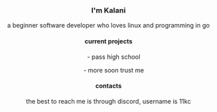 <h3 align=center>I'm Kalani</h3>
<p align=center>a beginner software developer who loves linux and programming in go</p>

<h4 align=center>current projects</h4>
<ol align=center>
  <p align=center>- pass high school</p>
  <p align=center>- more soon trust me</p>
</ol>
<h4 align=center>contacts</h4>
<p align=center>the best to reach me is through discord, username is 11kc</p>
